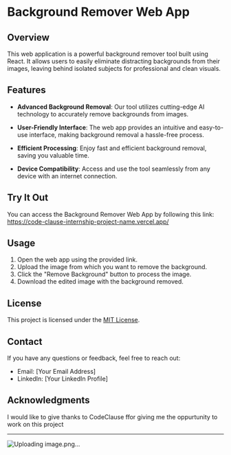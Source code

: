 # Background Remover Web App

## Overview

This web application is a powerful background remover tool built using React. It allows users to easily eliminate distracting backgrounds from their images, leaving behind isolated subjects for professional and clean visuals.

## Features

- **Advanced Background Removal**: Our tool utilizes cutting-edge AI technology to accurately remove backgrounds from images.

- **User-Friendly Interface**: The web app provides an intuitive and easy-to-use interface, making background removal a hassle-free process.

- **Efficient Processing**: Enjoy fast and efficient background removal, saving you valuable time.

- **Device Compatibility**: Access and use the tool seamlessly from any device with an internet connection.

## Try It Out

You can access the Background Remover Web App by following this link: https://code-clause-internship-project-name.vercel.app/

## Usage

1. Open the web app using the provided link.
2. Upload the image from which you want to remove the background.
3. Click the "Remove Background" button to process the image.
4. Download the edited image with the background removed.

## License

This project is licensed under the [MIT License](LICENSE).

## Contact

If you have any questions or feedback, feel free to reach out:

- Email: [Your Email Address]
- LinkedIn: [Your LinkedIn Profile]

## Acknowledgments

I would like to give thanks to CodeClause ffor giving me the oppurtunity to work on this project

---

![Uploading image.png…]()


